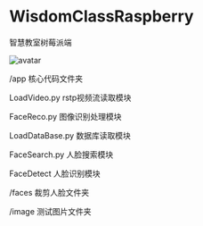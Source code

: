 # WisdomClassRaspberry
智慧教室树莓派端

![avatar](http://62.234.50.12/NewBlog/tiaokan.jpg)

/app 核心代码文件夹

LoadVideo.py rstp视频流读取模块

FaceReco.py 图像识别处理模块

LoadDataBase.py 数据库读取模块

FaceSearch.py 人脸搜索模块

FaceDetect 人脸识别模块

/faces 裁剪人脸文件夹

/image 测试图片文件夹
